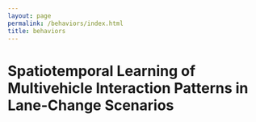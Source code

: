```yaml
---
layout: page
permalink: /behaviors/index.html
title: behaviors
---
```


# Spatiotemporal Learning of Multivehicle Interaction Patterns in Lane-Change Scenarios

